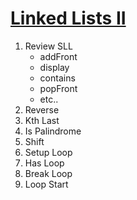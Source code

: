# [Linked Lists II](http://algorithms.dojo.news/static/Algorithms/index.html#LinkTarget_2126)

1. Review SLL
    * addFront
    * display 
    * contains
    * popFront
    * etc..
2. Reverse
3. Kth Last
4. Is Palindrome
5. Shift
6. Setup Loop
7. Has Loop
8. Break Loop
9. Loop Start

